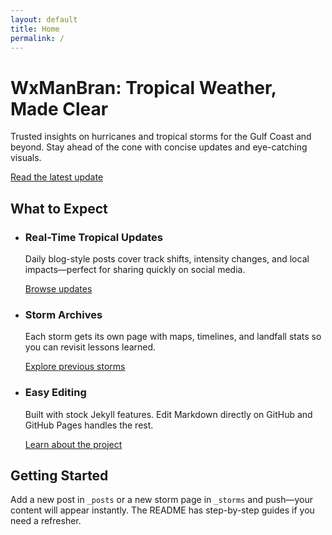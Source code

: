 ```yaml
---
layout: default
title: Home
permalink: /
---
```


<div class="hero">
  <h1>WxManBran: Tropical Weather, Made Clear</h1>
  <p>Trusted insights on hurricanes and tropical storms for the Gulf Coast and beyond. Stay ahead of the cone with concise updates and eye-catching visuals.</p>
  <a class="button" href="{{ '/tropical-updates/' | relative_url }}">Read the latest update</a>
</div>

<section>
  <h2>What to Expect</h2>
  <ul class="card-list">
    <li class="card">
      <h3>Real-Time Tropical Updates</h3>
      <p>Daily blog-style posts cover track shifts, intensity changes, and local impacts—perfect for sharing quickly on social media.</p>
      <a href="{{ '/tropical-updates/' | relative_url }}">Browse updates</a>
    </li>
    <li class="card">
      <h3>Storm Archives</h3>
      <p>Each storm gets its own page with maps, timelines, and landfall stats so you can revisit lessons learned.</p>
      <a href="{{ '/previous-storms/' | relative_url }}">Explore previous storms</a>
    </li>
    <li class="card">
      <h3>Easy Editing</h3>
      <p>Built with stock Jekyll features. Edit Markdown directly on GitHub and GitHub Pages handles the rest.</p>
      <a href="{{ '/about/' | relative_url }}">Learn about the project</a>
    </li>
  </ul>
</section>

<section>
  <h2>Getting Started</h2>
  <p>Add a new post in <code>_posts</code> or a new storm page in <code>_storms</code> and push—your content will appear instantly. The README has step-by-step guides if you need a refresher.</p>
</section>
